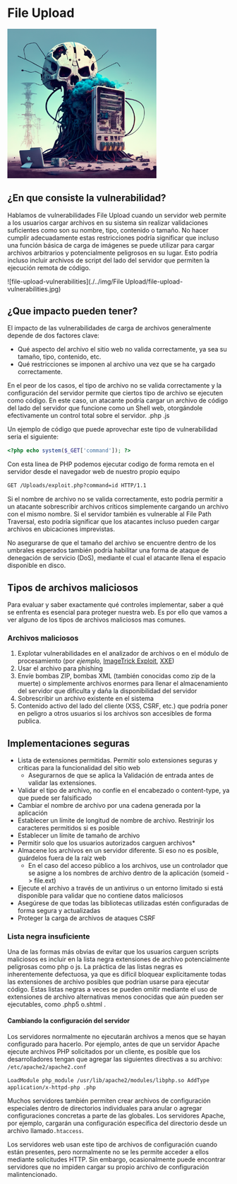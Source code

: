 # File Upload

<img src="./../img/File Upload/grid_0.png" alt="grid_0" style="zoom:33%;" />

## ¿En que consiste la vulnerabilidad?

Hablamos de vulnerabilidades File Upload cuando un servidor web permite a los usuarios cargar archivos en su sistema sin realizar validaciones suficientes como son su nombre, tipo, contenido o tamaño. No hacer cumplir adecuadamente estas restricciones  podría significar que incluso una función básica de carga de imágenes se puede utilizar para cargar archivos arbitrarios y potencialmente peligrosos en su lugar. Esto podría incluso incluir archivos de script del lado del servidor que permiten la ejecución remota de código.

![file-upload-vulnerabilities](./../img/File Upload/file-upload-vulnerabilities.jpg)

## ¿Que impacto pueden tener?

El impacto de las vulnerabilidades de carga de archivos generalmente depende de dos factores clave:

- Qué aspecto del archivo el sitio web no valida correctamente, ya sea su tamaño, tipo, contenido, etc.
- Qué restricciones se imponen al archivo una vez que se ha cargado correctamente.

En el peor de los casos, el tipo de archivo no se valida correctamente y la configuración del servidor permite que ciertos tipo de archivo  se ejecuten como código. En este caso, un atacante podría cargar un archivo de código del lado del servidor que funcione como un Shell web, otorgándole efectivamente un control total sobre el servidor. .php .js

Un ejemplo de código que puede aprovechar este tipo de vulnerabilidad seria el siguiente:

```php
<?php echo system($_GET['command']); ?>
```

Con esta linea de PHP podemos ejecutar codigo de forma remota en el servidor desde el navegador web de nuestro propio equipo 

```html
GET /Uploads/exploit.php?command=id HTTP/1.1
```

Si el nombre de archivo no se valida correctamente, esto podría permitir a un atacante sobrescribir archivos críticos simplemente cargando un archivo con el mismo nombre. Si el servidor también es vulnerable al File Path Traversal, esto podría significar que los atacantes incluso pueden cargar archivos en ubicaciones imprevistas.

No asegurarse de que el tamaño del archivo se encuentre dentro de los umbrales esperados también podría habilitar una forma de ataque de denegación de servicio (DoS), mediante el cual el atacante llena el espacio disponible en disco.

## Tipos de archivos maliciosos

Para evaluar y saber exactamente qué controles implementar, saber a qué se enfrenta es esencial para proteger nuestra web. Es por ello que vamos a ver alguno de los tipos de archivos maliciosos mas comunes.

### Archivos maliciosos

1. Explotar vulnerabilidades en el analizador de archivos o en el módulo de procesamiento (por *ejemplo,* [ImageTrick Exploit](https://imagetragick.com/), [XXE](https://owasp.org/www-community/vulnerabilities/XML_External_Entity_(XXE)_Processing))
2. Usar el archivo para phishing 
3. Envíe bombas ZIP, bombas XML (también conocidas como zip de la muerte) o simplemente archivos enormes para llenar el almacenamiento del servidor que dificulta y daña la disponibilidad del servidor
4. Sobrescribir un archivo existente en el sistema
5. Contenido activo del lado del cliente (XSS, CSRF, etc.) que podría poner en peligro a otros usuarios si los archivos son accesibles de forma publica.

## Implementaciones seguras

- Lista de extensiones permitidas. Permitir solo extensiones seguras y críticas para la funcionalidad del sitio web
  - Asegurarnos de que se aplica la Validación de entrada antes de validar las extensiones.
- Validar el tipo de archivo, no confíe en el encabezado o content-type, ya que puede ser falsificado
- Cambiar el nombre de archivo por una cadena generada por la aplicación
- Establecer un límite de longitud de nombre de archivo. Restrinjir los caracteres permitidos si es posible
- Establecer un límite de tamaño de archivo
- Permitir solo que los usuarios autorizados carguen archivos*
- Almacene los archivos en un servidor diferente. Si eso no es posible, guárdelos fuera de la raíz web
  - En el caso del acceso público a los archivos, use un controlador que se asigne a los nombres de archivo dentro de la aplicación (someid -> file.ext)
- Ejecute el archivo a través de un antivirus o un entorno limitado si está disponible para validar que no contiene datos maliciosos
- Asegúrese de que todas las bibliotecas utilizadas estén configuradas de forma segura y actualizadas
- Proteger la carga de archivos de ataques CSRF

### Lista negra insuficiente 

Una de las formas más obvias de evitar que los usuarios carguen scripts maliciosos es incluir en la lista negra extensiones de archivo potencialmente peligrosas como php o js. La práctica de las listas negras es inherentemente defectuosa, ya que es difícil bloquear explícitamente todas las extensiones de archivo posibles que podrían usarse para ejecutar código. Estas listas negras a veces se pueden omitir mediante el uso de extensiones de archivo alternativas menos conocidas que aún pueden ser ejecutables, como .php5 o.shtml .

#### Cambiando la configuración del servidor

Los servidores normalmente no ejecutarán archivos a menos que se hayan configurado para hacerlo. Por ejemplo, antes de que un servidor Apache ejecute archivos PHP solicitados por un cliente, es posible que los desarrolladores tengan que agregar las siguientes directivas a su archivo: `/etc/apache2/apache2.conf`

```
LoadModule php_module /usr/lib/apache2/modules/libphp.so AddType application/x-httpd-php .php
```

Muchos servidores también permiten  crear archivos de configuración especiales dentro de directorios individuales para anular o agregar configuraciones concretas a parte de las globales. Los servidores Apache, por ejemplo, cargarán una configuración específica del directorio desde un archivo llamado`.htaccess`.

Los servidores web usan este tipo de archivos de configuración cuando están presentes, pero normalmente no se les permite acceder a ellos mediante solicitudes HTTP. Sin embargo, ocasionalmente puede encontrar servidores que no impiden cargar su propio archivo de configuración malintencionado.
